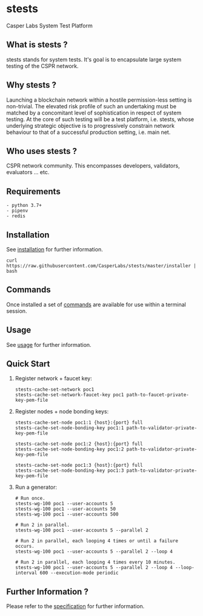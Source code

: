 stests
===============

Casper Labs System Test Platform


What is stests ?
--------------------------------------

stests stands for system tests.  It's goal is to encapsulate large system testing of the CSPR network.


Why stests ?
--------------------------------------

Launching a blockchain network within a hostile permission-less setting is non-trivial.  The elevated risk profile of such an undertaking must be matched by a concomitant level of sophistication in respect of system testing.  At the core of such testing will be a test platform, i.e. stests, whose underlying strategic objective is to progressively constrain network behaviour to that of a successful production setting, i.e. main net.


Who uses stests ?
--------------------------------------

CSPR network community.  This encompasses developers, validators, evaluators ... etc.

Requirements
--------------------------------------

    - python 3.7+
    - pipenv
    - redis

Installation
--------------------------------------

See [installation](docs/installation.md) for further information.

```
curl https://raw.githubusercontent.com/CasperLabs/stests/master/installer | bash
```

Commands
--------------------------------------

Once installed a set of [commands](docs/commands.md) are available for use within a terminal session.

Usage
--------------------------------------

See [usage](docs/usage.md) for further information.

Quick Start
--------------------------------------

1.  Register network + faucet key:

    ```
    stests-cache-set-network poc1
    stests-cache-set-network-faucet-key poc1 path-to-faucet-private-key-pem-file
    ```

2.  Register nodes + node bonding keys:

    ```
    stests-cache-set-node poc1:1 {host}:{port} full
    stests-cache-set-node-bonding-key poc1:1 path-to-validator-private-key-pem-file

    stests-cache-set-node poc1:2 {host}:{port} full
    stests-cache-set-node-bonding-key poc1:2 path-to-validator-private-key-pem-file

    stests-cache-set-node poc1:3 {host}:{port} full
    stests-cache-set-node-bonding-key poc1:3 path-to-validator-private-key-pem-file
    ```

3.  Run a generator:

    ```
    # Run once.
    stests-wg-100 poc1 --user-accounts 5
    stests-wg-100 poc1 --user-accounts 50
    stests-wg-100 poc1 --user-accounts 500

    # Run 2 in parallel.
    stests-wg-100 poc1 --user-accounts 5 --parallel 2
    
    # Run 2 in parallel, each looping 4 times or until a failure occurs.
    stests-wg-100 poc1 --user-accounts 5 --parallel 2 --loop 4

    # Run 2 in parallel, each looping 4 times every 10 minutes.
    stests-wg-100 poc1 --user-accounts 5 --parallel 2 --loop 4 --loop-interval 600 --execution-mode periodic
    ```

Further Information ?
--------------------------------------

Please refer to the [specification](https://github.com/CasperLabs/stests/wiki/STESTS-Specification) for further information.
